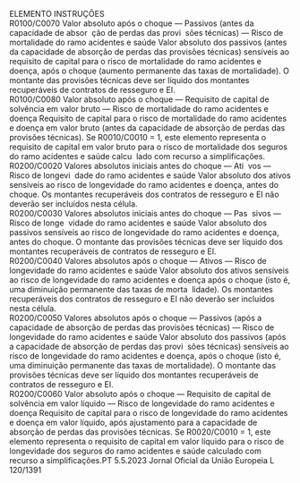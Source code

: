  
ELEMENTO  INSTRUÇÕES  
R0100/C0070  Valor absoluto após o 
choque — Passivos (antes 
da capacidade de absor ­
ção de perdas das provi ­
sões técnicas) — Risco de 
mortalidade do ramo 
acidentes e saúde  Valor absoluto dos passivos (antes da capacidade de absorção de perdas das 
provisões técnicas) sensíveis ao requisito de capital para o risco de mortalidade 
do ramo acidentes e doença, após o choque (aumento permanente das taxas de 
mortalidade). 
O montante das provisões técnicas deve ser líquido dos montantes recuperáveis de 
contratos de resseguro e EI.  
R0100/C0080  Valor absoluto após o 
choque — Requisito de 
capital de solvência em 
valor bruto — Risco de 
mortalidade do ramo 
acidentes e doença  Requisito de capital para o risco de mortalidade do ramo acidentes e doença em 
valor bruto (antes da capacidade de absorção de perdas das provisões técnicas). 
Se R0010/C0010 = 1, este elemento representa o requisito de capital em valor 
bruto para o risco de mortalidade dos seguros do ramo acidentes e saúde calcu ­
lado com recurso a simplificações.  
R0200/C0020  Valores absolutos iniciais 
antes do choque — Ati ­
vos — Risco de longevi ­
dade do ramo acidentes e 
saúde  Valor absoluto dos ativos sensíveis ao risco de longevidade do ramo acidentes e 
doença, antes do choque. 
Os montantes recuperáveis dos contratos de resseguro e EI não deverão ser 
incluídos nesta célula.  
R0200/C0030  Valores absolutos iniciais 
antes do choque — Pas ­
sivos — Risco de longe ­
vidade do ramo acidentes 
e saúde  Valor absoluto dos passivos sensíveis ao risco de longevidade do ramo acidentes e 
doença, antes do choque. 
O montante das provisões técnicas deve ser líquido dos montantes recuperáveis de 
contratos de resseguro e EI.  
R0200/C0040  Valores absolutos após o 
choque — Ativos — 
Risco de longevidade do 
ramo acidentes e saúde  Valor absoluto dos ativos sensíveis ao risco de longevidade do ramo acidentes e 
doença após o choque (isto é, uma diminuição permanente das taxas de morta ­
lidade). 
Os montantes recuperáveis dos contratos de resseguro e EI não deverão ser 
incluídos nesta célula.  
R0200/C0050  Valores absolutos após o 
choque — Passivos (após 
a capacidade de absorção 
de perdas das provisões 
técnicas) — Risco de 
longevidade do ramo 
acidentes e saúde  Valor absoluto dos passivos (após a capacidade de absorção de perdas das provi ­
sões técnicas) sensíveis ao risco de longevidade do ramo acidentes e doença, após 
o choque (isto é, uma diminuição permanente das taxas de mortalidade). 
O montante das provisões técnicas deve ser líquido dos montantes recuperáveis de 
contratos de resseguro e EI.  
R0200/C0060  Valor absoluto após o 
choque — Requisito de 
capital de solvência em 
valor líquido — Risco de 
longevidade do ramo 
acidentes e doença  Requisito de capital para o risco de longevidade do ramo acidentes e doença em 
valor líquido, após ajustamento para a capacidade de absorção de perdas das 
provisões técnicas. 
Se R0020/C0010 = 1, este elemento representa o requisito de capital em valor 
líquido para o risco de longevidade dos seguros do ramo acidentes e saúde 
calculado com recurso a simplificações.PT  5.5.2023 Jornal Oficial da União Europeia L 120/1391